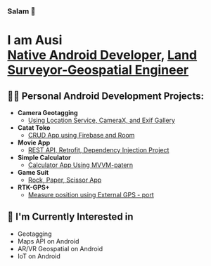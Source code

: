 ### Salam 👋
<h1>I am Ausi<br/>
  <a href="https://github.com/ausioz">Native Android Developer</a>, <a href="https://www.linkedin.com/in/nuaim-hammad-ausi-149a1a151/">Land Surveyor-Geospatial Engineer</a>
  
<h2>👨‍💻 Personal Android Development Projects:</h2>

- <b>Camera Geotagging</b>
  - [Using Location Service, CameraX, and Exif Gallery](https://github.com/ausioz/CameraGeotagging)
- <b>Catat Toko</b>
  - [CRUD App using Firebase and Room](https://github.com/ausioz/CatatTokoMVVM) 
- <b>Movie App</b>
  - [REST API, Retrofit, Dependency Injection Project](https://github.com/ausioz/MovieApp)
- <b>Simple Calculator</b>
  - [Calculator App Using MVVM-patern](https://github.com/ausioz/BasicCalculatorMVVM)
- <b>Game Suit</b>
  - [Rock, Paper, Scissor App](https://github.com/ausioz/BinarCh3GameSuit)
- <b>RTK-GPS+</b>
  - [Measure position using External GPS - port](https://github.com/ausioz/RtkGps)
 
<h2>🤔 I'm Currently Interested in </h2>

  - Geotagging
  - Maps API on Android
  - AR/VR Geospatial on Android
  - IoT on Android


<!--
**ausioz/ausioz** is a ✨ _special_ ✨ repository because its `README.md` (this file) appears on your GitHub profile.

Here are some ideas to get you started:

- 🔭 I’m currently working on ...
- 🌱 I’m currently learning ...
- 👯 I’m looking to collaborate on ...
- 🤔 I’m looking for help with ...
- 💬 Ask me about ...
- 📫 How to reach me: ...
- 😄 Pronouns: ...
- ⚡ Fun fact: ...
-->
